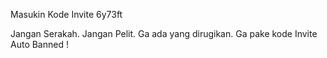 Masukin Kode Invite 6y73ft

Jangan Serakah.
Jangan Pelit.
Ga ada yang dirugikan.
Ga pake kode Invite Auto Banned !
